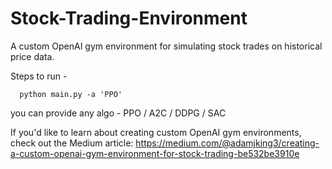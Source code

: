 # Stock-Trading-Environment

A custom OpenAI gym environment for simulating stock trades on historical price data.

Steps to run -

      python main.py -a 'PPO'


you can provide any algo - PPO / A2C / DDPG / SAC

If you'd like to learn about creating custom OpenAI gym environments, check out the Medium article: https://medium.com/@adamjking3/creating-a-custom-openai-gym-environment-for-stock-trading-be532be3910e
